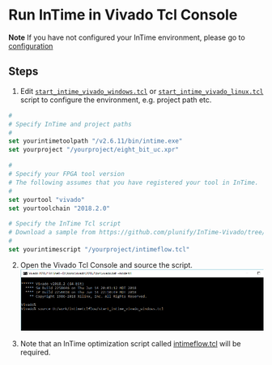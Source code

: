 # Run InTime in Vivado Tcl Console

**Note** If you have not configured your InTime environment, please go to [configuration](../intime/configuration/)

## Steps
1. Edit [`start_intime_vivado_windows.tcl`](start_intime_vivado_windows.tcl) or [`start_intime_vivado_linux.tcl`](start_intime_vivado_linux.tcl) script to configure the environment, e.g. project path etc. 

```Tcl
#
# Specify InTime and project paths
#
set yourintimetoolpath "/v2.6.11/bin/intime.exe"
set yourproject "/yourproject/eight_bit_uc.xpr"
```

```Tcl
#
# Specify your FPGA tool version
# The following assumes that you have registered your tool in InTime.
#
set yourtool "vivado"
set yourtoolchain "2018.2.0"
```

```Tcl
# Specify the InTime Tcl script 
# Download a sample from https://github.com/plunify/InTime-Vivado/tree/master/scripts/intime
#
set yourintimescript "/yourproject/intimeflow.tcl"
```

2. Open the Vivado Tcl Console and source the script.
![alt text](https://github.com/plunify/InTime/blob/master/images/VivadoTclConsole_windows.png "Vivado Tcl Console - Windows") 

3. Note that an InTime optimization script called [intimeflow.tcl](../intime/intimeflow.tcl) will be required. 
